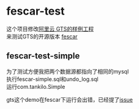 # fescar-test
这个项目修改[阿里云 GTS的样例工程](https://help.aliyun.com/document_detail/57267.html)    
来测试GTS的开源版本 [fescar](https://github.com/alibaba/fescar)

## fescar-test-simple
为了测试方便我把两个数据源都指向了相同的mysql     
执行fescar-simple.sql和undo_log.sql     
运行com.tankilo.Simple    

gts这个demo在fescar下运行会出错，已经提了[issue](https://github.com/alibaba/fescar/issues/312)
